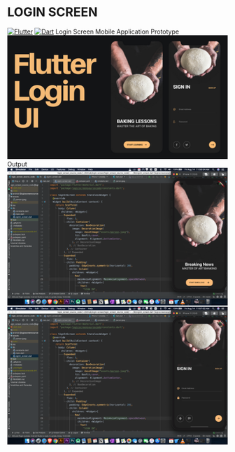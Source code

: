 # LOGIN SCREEN
[![Flutter](https://img.shields.io/badge/-Flutter-02569B?style=flat&logo=flutter&link=https://github.com/hritik5102)](https://github.com/hritik5102)
[![Dart](https://img.shields.io/badge/-Dart-0175C2?style=flat&logo=dart&link=https://github.com/hritik5102)](https://github.com/hritik5102)
Login Screen Mobile Application Prototype <br/>
![](logic_screen_source_code/assets/Prototype.png)
Output 
![](logic_screen_source_code/assets/Landing_Page.png) <br/>
![](logic_screen_source_code/assets/Auth_Page.png) <br/>
